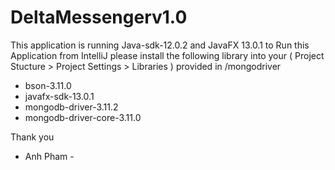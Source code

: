 # DeltaMessengerv1.0
This application is running Java-sdk-12.0.2 and JavaFX 13.0.1
to Run this Application from IntelliJ 
please install the following library into your ( Project Stucture > Project Settings > Libraries )
provided in /mongodriver
+ bson-3.11.0
+ javafx-sdk-13.0.1
+ mongodb-driver-3.11.2
+ mongodb-driver-core-3.11.0

Thank you
- Anh Pham -
